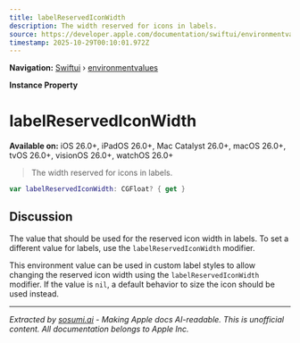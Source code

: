 ```yaml
---
title: labelReservedIconWidth
description: The width reserved for icons in labels.
source: https://developer.apple.com/documentation/swiftui/environmentvalues/labelreservediconwidth
timestamp: 2025-10-29T00:10:01.972Z
---
```


**Navigation:** [Swiftui](/documentation/swiftui) › [environmentvalues](/documentation/swiftui/environmentvalues)

**Instance Property**

# labelReservedIconWidth

**Available on:** iOS 26.0+, iPadOS 26.0+, Mac Catalyst 26.0+, macOS 26.0+, tvOS 26.0+, visionOS 26.0+, watchOS 26.0+

> The width reserved for icons in labels.

```swift
var labelReservedIconWidth: CGFloat? { get }
```

## Discussion

The value that should be used for the reserved icon width in labels. To set a different value for labels, use the `labelReservedIconWidth` modifier.

This environment value can be used in custom label styles to allow changing the reserved icon width using the `labelReservedIconWidth` modifier. If the value is `nil`, a default behavior to size the icon should be used instead.

---

*Extracted by [sosumi.ai](https://sosumi.ai) - Making Apple docs AI-readable.*
*This is unofficial content. All documentation belongs to Apple Inc.*
